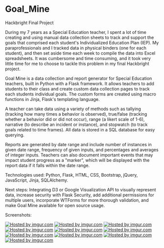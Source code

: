 Goal_Mine
=========

Hackbright Final Project

During my 7 years as a Special Education teacher, I spent a lot of time creating and using manual data collection sheets to track and support the goals that comprised each student's Individualized Education Plan (IEP). My paraprofessionals and I tracked data in physical binders (one for each student), and then set aside time each week to compile the data into Excel spreadsheets. It was cumbersome and time consuming, and it took very little time for me to choose to tackle this problem in my final Hackbright project.  

Goal Mine is a data collection and report generator for Special Education teachers, built in Python with a Flask framework.  It allows teachers to add students to their class and create custom data collection pages to track each students individual goals. The custom forms are created using macro functions in Jinja, Flask's templating language.

 A teacher can take data using a variety of methods such as tallying (tracking how many times a behavior is observed), true/false (tracking whether a behavior did or did not occur), range (a likert scale of 1-6), narrative (to describe an incident or instance), and stopwatch (to track goals related to time frames). All data is stored in a SQL database for easy querying. 

Reports are generated by date range and include number of instances in given date range, frequency of given inputs, and percentages and averages of integer inputs. Teachers can also document important events that may impact student progress as a "marker", which will be displayed with the report data if it falls within the date range. 

Technologies used: Python, Flask, HTML, CSS, Bootstrap, jQuery, JavaScript, Jinja, SQLAlchemy.

Next steps: Integrating D3 or Google Visualization API to visually represent data, increase security with Flask Security, add additional permissions for multiple users, incorporate WTForms for more thorough validation, and make Goal Mine available for open source usage. 


Screenshots:

<a href="http://imgur.com/8xHTfDO"><img src="http://i.imgur.com/8xHTfDOl.jpg" title="Hosted by imgur.com"/></a>
<a href="http://imgur.com/qJneAlZ"><img src="http://i.imgur.com/qJneAlZl.jpg" title="Hosted by imgur.com"/></a>
<a href="http://imgur.com/TBmm7gl"><img src="http://i.imgur.com/TBmm7gll.jpg" title="Hosted by imgur.com"/></a>
<a href="http://imgur.com/a1s595r"><img src="http://i.imgur.com/a1s595rl.jpg" title="Hosted by imgur.com"/></a>
<a href="http://imgur.com/T9MLcPC"><img src="http://i.imgur.com/T9MLcPCl.jpg" title="Hosted by imgur.com"/></a>
<a href="http://imgur.com/kNocVkW"><img src="http://i.imgur.com/kNocVkWl.jpg" title="Hosted by imgur.com"/></a>
<a href="http://imgur.com/RTcZjRc"><img src="http://i.imgur.com/RTcZjRcl.jpg" title="Hosted by imgur.com"/></a>
<a href="http://imgur.com/0BmXHHS"><img src="http://i.imgur.com/0BmXHHSl.jpg" title="Hosted by imgur.com"/></a>
<a href="http://imgur.com/uTnV1al"><img src="http://i.imgur.com/uTnV1all.jpg" title="Hosted by imgur.com"/></a>
<a href="http://imgur.com/evjgGuW"><img src="http://i.imgur.com/evjgGuWl.jpg" title="Hosted by imgur.com"/></a>

